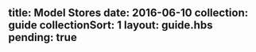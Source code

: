 title: Model Stores
date: 2016-06-10
collection: guide
collectionSort: 1
layout: guide.hbs
pending: true
---

